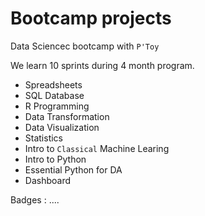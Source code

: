 # Bootcamp projects

Data Sciencec bootcamp with `P'Toy`

We learn 10 sprints during 4 month program.

- Spreadsheets
- SQL Database
- R Programming
- Data Transformation
- Data Visualization
- Statistics
- Intro to `Classical` Machine Learing
- Intro to Python
- Essential Python for DA
- Dashboard

Badges : ....
